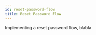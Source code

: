 ```yaml
---
id: reset-password-flow
title: Reset Password Flow
---
```


Implementing a reset password flow, blabla
